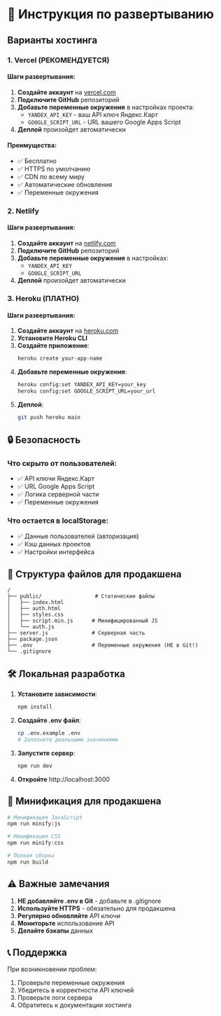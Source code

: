 # 🚀 Инструкция по развертыванию

## Варианты хостинга

### 1. Vercel (РЕКОМЕНДУЕТСЯ)

#### Шаги развертывания:
1. **Создайте аккаунт** на [vercel.com](https://vercel.com)
2. **Подключите GitHub** репозиторий
3. **Добавьте переменные окружения** в настройках проекта:
   - `YANDEX_API_KEY` - ваш API ключ Яндекс.Карт
   - `GOOGLE_SCRIPT_URL` - URL вашего Google Apps Script
4. **Деплой** произойдет автоматически

#### Преимущества:
- ✅ Бесплатно
- ✅ HTTPS по умолчанию
- ✅ CDN по всему миру
- ✅ Автоматические обновления
- ✅ Переменные окружения

### 2. Netlify

#### Шаги развертывания:
1. **Создайте аккаунт** на [netlify.com](https://netlify.com)
2. **Подключите GitHub** репозиторий
3. **Добавьте переменные окружения** в настройках:
   - `YANDEX_API_KEY`
   - `GOOGLE_SCRIPT_URL`
4. **Деплой** произойдет автоматически

### 3. Heroku (ПЛАТНО)

#### Шаги развертывания:
1. **Создайте аккаунт** на [heroku.com](https://heroku.com)
2. **Установите Heroku CLI**
3. **Создайте приложение**:
   ```bash
   heroku create your-app-name
   ```
4. **Добавьте переменные окружения**:
   ```bash
   heroku config:set YANDEX_API_KEY=your_key
   heroku config:set GOOGLE_SCRIPT_URL=your_url
   ```
5. **Деплой**:
   ```bash
   git push heroku main
   ```

## 🔒 Безопасность

### Что скрыто от пользователей:
- ✅ API ключи Яндекс.Карт
- ✅ URL Google Apps Script
- ✅ Логика серверной части
- ✅ Переменные окружения

### Что остается в localStorage:
- ✅ Данные пользователей (авторизация)
- ✅ Кэш данных проектов
- ✅ Настройки интерфейса

## 📁 Структура файлов для продакшена

```
/
├── public/                 # Статические файлы
│   ├── index.html
│   ├── auth.html
│   ├── styles.css
│   ├── script.min.js      # Минифицированный JS
│   └── auth.js
├── server.js              # Серверная часть
├── package.json
├── .env                   # Переменные окружения (НЕ в Git!)
└── .gitignore
```

## 🛠️ Локальная разработка

1. **Установите зависимости**:
   ```bash
   npm install
   ```

2. **Создайте .env файл**:
   ```bash
   cp .env.example .env
   # Заполните реальными значениями
   ```

3. **Запустите сервер**:
   ```bash
   npm run dev
   ```

4. **Откройте** http://localhost:3000

## 🔧 Минификация для продакшена

```bash
# Минификация JavaScript
npm run minify:js

# Минификация CSS
npm run minify:css

# Полная сборка
npm run build
```

## ⚠️ Важные замечания

1. **НЕ добавляйте .env в Git** - добавьте в .gitignore
2. **Используйте HTTPS** - обязательно для продакшена
3. **Регулярно обновляйте** API ключи
4. **Мониторьте** использование API
5. **Делайте бэкапы** данных

## 📞 Поддержка

При возникновении проблем:
1. Проверьте переменные окружения
2. Убедитесь в корректности API ключей
3. Проверьте логи сервера
4. Обратитесь к документации хостинга
